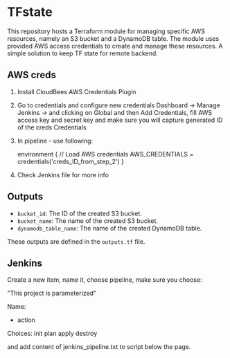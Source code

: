 # TFstate
This repository hosts a Terraform module for managing specific AWS resources, namely an S3 bucket and a DynamoDB table. The module uses provided AWS access credentials to create and manage these resources.
A simple solution to keep TF state for remote backend.


## AWS creds

1. Install CloudBees AWS Credentials Plugin
2. Go to credentials and configure new credentials Dashboard -> Manage Jenkins -> and clicking on Global and then Add Credentials, fill AWS access key and secret key and make sure you will capture generated ID of the creds
Credentials
3. In pipeline - use following:

    environment {
        // Load AWS credentials
        AWS_CREDENTIALS = credentials('creds_ID_from_step_2')
    }
4. Check Jenkins file for more info    

## Outputs

- `bucket_id`: The ID of the created S3 bucket.
- `bucket_name`: The name of the created S3 bucket.
- `dynamodb_table_name`: The name of the created DynamoDB table.

These outputs are defined in the `outputs.tf` file.


## Jenkins

Create a new item, name it, choose pipeline, make sure you choose:

"This project is parameterized"

Name: 
- action

Choices:
init
plan
apply
destroy

and add content of jenkins_pipeline.txt to script below the page.